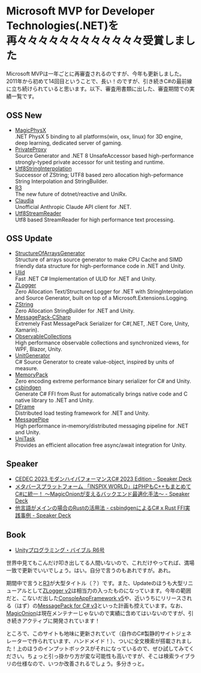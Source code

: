 # Microsoft MVP for Developer Technologies(.NET)を再々々々々々々々々々々々々受賞しました

Microsoft MVPは一年ごとに再審査されるのですが、今年も更新しました。2011年から初めて14回目ということで、長い！のですが、引き続きC#の最前線に立ち続けられていると思います。以下、審査用書類に出した、審査期間での実績一覧です。

## OSS New

* [MagicPhysX](https://github.com/Cysharp/MagicPhysX)  
    .NET PhysX 5 binding to all platforms(win, osx, linux) for 3D engine, deep learning, dedicated server of gaming.
* [PrivateProxy](https://github.com/Cysharp/PrivateProxy)  
    Source Generator and .NET 8 UnsafeAccessor based high-performance strongly-typed private accessor for unit testing and runtime.
* [Utf8StringInterpolation](https://github.com/Cysharp/Utf8StringInterpolation)  
    Successor of ZString; UTF8 based zero allocation high-peformance String Interpolation and StringBuilder.
* [R3](https://github.com/Cysharp/R3)  
    The new future of dotnet/reactive and UniRx.
* [Claudia](https://github.com/Cysharp/Claudia)  
    Unofficial Anthropic Claude API client for .NET.
* [Utf8StreamReader](https://github.com/Cysharp/Utf8StreamReader)  
    Utf8 based StreamReader for high performance text processing.

## OSS Update

* [StructureOfArraysGenerator](https://github.com/Cysharp/StructureOfArraysGenerator)  
    Structure of arrays source generator to make CPU Cache and SIMD friendly data structure for high-performance code in .NET and Unity.
* [Ulid](https://github.com/Cysharp/Ulid)  
    Fast .NET C# Implementation of ULID for .NET and Unity.
* [ZLogger](https://github.com/Cysharp/ZLogger)  
    Zero Allocation Text/Structured Logger for .NET with StringInterpolation and Source Generator, built on top of a Microsoft.Extensions.Logging.
* [ZString](https://github.com/Cysharp/ZString/)  
    Zero Allocation StringBuilder for .NET and Unity.
* [MessagePack-CSharp](https://github.com/MessagePack-CSharp/MessagePack-CSharp)  
    Extremely Fast MessagePack Serializer for C#(.NET, .NET Core, Unity, Xamarin).
* [ObservableCollections](https://github.com/Cysharp/ObservableCollections)  
    High performance observable collections and synchronized views, for WPF, Blazor, Unity.
* [UnitGenerator](https://github.com/Cysharp/UnitGenerator/)  
    C# Source Generator to create value-object, inspired by units of measure.
* [MemoryPack](https://github.com/Cysharp/MemoryPack)  
    Zero encoding extreme performance binary serializer for C# and Unity.
* [csbindgen](https://github.com/Cysharp/csbindgen)  
    Generate C# FFI from Rust for automatically brings native code and C native library to .NET and Unity.
* [DFrame](https://github.com/Cysharp/DFrame)  
    Distributed load testing framework for .NET and Unity.
* [MessagePipe](https://github.com/Cysharp/MessagePipe)  
    High performance in-memory/distributed messaging pipeline for .NET and Unity.
* [UniTask](https://github.com/Cysharp/UniTask)  
    Provides an efficient allocation free async/await integration for Unity.

## Speaker

* [CEDEC 2023 モダンハイパフォーマンスC# 2023 Edition - Speaker Deck](https://speakerdeck.com/neuecc/cedec-2023-modanhaipahuomansuc-number-2023-edition)
* [メタバースプラットフォーム 「INSPIX WORLD」はPHPもC++もまとめてC#に統一！ ～MagicOnionが支えるバックエンド最適化手法～ - Speaker Deck](https://speakerdeck.com/pulse1923/metabasupuratutohuomu-inspix-world-haphpmoc-plus-plus-momatometec-number-nitong-magiconiongazhi-erubatukuendozui-shi-hua-shou-fa)
* [他言語がメインの場合のRustの活用法 - csbindgenによるC# x Rust FFI実践事例 - Speaker Deck](https://speakerdeck.com/neuecc/ta-yan-yu-gameinnochang-he-norustnohuo-yong-fa-csbindgenniyoruc-number-x-rust-ffishi-jian-shi-li)

## Book

* [Unityプログラミング・バイブル R6号](https://www.amazon.co.jp/dp/4862465900)

世界中見てもこんだけ叩き出してる人間いないので、これだけやってれば、満場一致で更新でいいでしょう。はい。自分で言うのもあれですが。あれ。

期間中で言うと[R3](https://github.com/Cysharp/R3)が大型タイトル（？）です。また、Updateのほうも大型リニューアルとして[ZLogger v2](https://github.com/Cysharp/ZLogger)は相当力の入ったものになっています。今年の範囲だと、こないだ出した[ConsoleAppFramework v5](https://github.com/Cysharp/ConsoleAppFramework)や、近いうちにリリースされる（はず）の[MessagePack for C# v3](https://github.com/MessagePack-CSharp/MessagePack-CSharp)といった計画も控えています。なお、[MagicOnion](https://github.com/Cysharp/MagicOnion)は現在メンテナーじゃないので実績に含めてはいないのですが、引き続きアクティブに開発されています！

ところで、このサイトも地味に更新されていて（自作のC#製静的サイトジェネレーターで作られています、ハンドメイド！）、ついに全文検索が搭載されました！上のほうのインプットボックスがそれになっているので、ぜひ試してみてください。ちょっと引っ掛かり方が変な可能性も高いですが、そこは検索ライブラリの仕様なので、いつか改善されるでしょう。多分きっと。